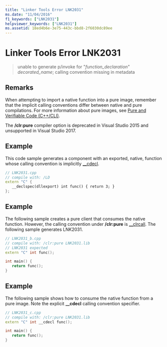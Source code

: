 ```yaml
---
title: "Linker Tools Error LNK2031"
ms.date: "11/04/2016"
f1_keywords: ["LNK2031"]
helpviewer_keywords: ["LNK2031"]
ms.assetid: 18ed4b6e-3e75-443c-bbd8-2f6030dc89ee
---
```

# Linker Tools Error LNK2031

> unable to generate p/invoke for "*function_declaration*" *decorated_name*; calling convention missing in metadata

## Remarks

When attempting to import a native function into a pure image, remember that the implicit calling conventions differ between native and pure compilations. For more information about pure images, see [Pure and Verifiable Code (C++/CLI)](../../dotnet/pure-and-verifiable-code-cpp-cli.md).

The **/clr:pure** compiler option is deprecated in Visual Studio 2015 and unsupported in Visual Studio 2017.

## Example

This code sample generates a component with an exported, native, function whose calling convention is implicitly [__cdecl](../../cpp/cdecl.md).

```cpp
// LNK2031.cpp
// compile with: /LD
extern "C" {
   __declspec(dllexport) int func() { return 3; }
};
```

## Example

The following sample creates a pure client that consumes the native function. However, the calling convention under **/clr:pure** is [__clrcall](../../cpp/clrcall.md). The following sample generates LNK2031.

```cpp
// LNK2031_b.cpp
// compile with: /clr:pure LNK2031.lib
// LNK2031 expected
extern "C" int func();

int main() {
   return func();
}
```

## Example

The following sample shows how to consume the native function from a pure image. Note the explicit **__cdecl** calling convention specifier.

```cpp
// LNK2031_c.cpp
// compile with: /clr:pure LNK2031.lib
extern "C" int __cdecl func();

int main() {
   return func();
}
```
